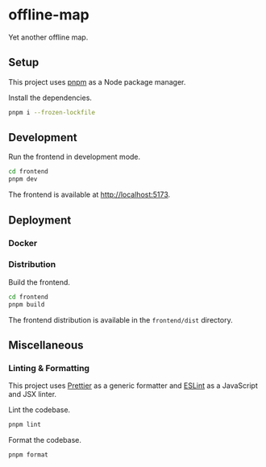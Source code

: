 # offline-map

Yet another offline map.

## Setup

This project uses [pnpm](https://pnpm.io) as a Node package manager.

Install the dependencies.

```bash
pnpm i --frozen-lockfile
```

## Development

Run the frontend in development mode.

```bash
cd frontend
pnpm dev
```

The frontend is available at [http://localhost:5173](http://localhost:5173).

## Deployment

### Docker

### Distribution

Build the frontend.

```bash
cd frontend
pnpm build
```

The frontend distribution is available in the `frontend/dist` directory.

## Miscellaneous

### Linting & Formatting

This project uses [Prettier](https://prettier.io) as a generic formatter and
[ESLint](https://eslint.org) as a JavaScript and JSX linter.

Lint the codebase.

```bash
pnpm lint
```

Format the codebase.

```bash
pnpm format
```
